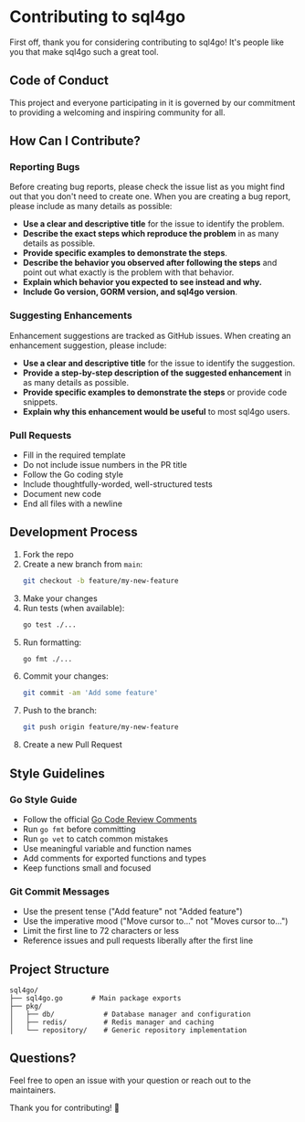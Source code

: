 # Contributing to sql4go

First off, thank you for considering contributing to sql4go! It's people like you that make sql4go such a great tool.

## Code of Conduct

This project and everyone participating in it is governed by our commitment to providing a welcoming and inspiring community for all.

## How Can I Contribute?

### Reporting Bugs

Before creating bug reports, please check the issue list as you might find out that you don't need to create one. When you are creating a bug report, please include as many details as possible:

* **Use a clear and descriptive title** for the issue to identify the problem.
* **Describe the exact steps which reproduce the problem** in as many details as possible.
* **Provide specific examples to demonstrate the steps**.
* **Describe the behavior you observed after following the steps** and point out what exactly is the problem with that behavior.
* **Explain which behavior you expected to see instead and why.**
* **Include Go version, GORM version, and sql4go version**.

### Suggesting Enhancements

Enhancement suggestions are tracked as GitHub issues. When creating an enhancement suggestion, please include:

* **Use a clear and descriptive title** for the issue to identify the suggestion.
* **Provide a step-by-step description of the suggested enhancement** in as many details as possible.
* **Provide specific examples to demonstrate the steps** or provide code snippets.
* **Explain why this enhancement would be useful** to most sql4go users.

### Pull Requests

* Fill in the required template
* Do not include issue numbers in the PR title
* Follow the Go coding style
* Include thoughtfully-worded, well-structured tests
* Document new code
* End all files with a newline

## Development Process

1. Fork the repo
2. Create a new branch from `main`:
   ```bash
   git checkout -b feature/my-new-feature
   ```
3. Make your changes
4. Run tests (when available):
   ```bash
   go test ./...
   ```
5. Run formatting:
   ```bash
   go fmt ./...
   ```
6. Commit your changes:
   ```bash
   git commit -am 'Add some feature'
   ```
7. Push to the branch:
   ```bash
   git push origin feature/my-new-feature
   ```
8. Create a new Pull Request

## Style Guidelines

### Go Style Guide

* Follow the official [Go Code Review Comments](https://github.com/golang/go/wiki/CodeReviewComments)
* Run `go fmt` before committing
* Run `go vet` to catch common mistakes
* Use meaningful variable and function names
* Add comments for exported functions and types
* Keep functions small and focused

### Git Commit Messages

* Use the present tense ("Add feature" not "Added feature")
* Use the imperative mood ("Move cursor to..." not "Moves cursor to...")
* Limit the first line to 72 characters or less
* Reference issues and pull requests liberally after the first line

## Project Structure

```
sql4go/
├── sql4go.go       # Main package exports
├── pkg/
│   ├── db/            # Database manager and configuration
│   ├── redis/         # Redis manager and caching
│   └── repository/    # Generic repository implementation
```

## Questions?

Feel free to open an issue with your question or reach out to the maintainers.

Thank you for contributing! 🎉
